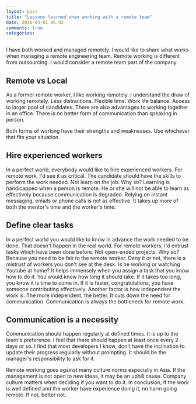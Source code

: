 ```yaml
---
layout: post
title: "Lessons learned when working with a remote team"
date: 2016-04-01 06:42
comments: true
categories:
---
```


I have both worked and managed remotely. I would like to share what works when managing a remote engineering team. Remote working is different from outsourcing. I would consider a remote team part of the company.

<!-- more -->

## Remote vs Local

As a former remote worker, I like working remotely. I understand the draw of working remotely. Less distractions. Flexible time. Work life balance. Access to larger pool of candidates. There are also advantages to working together in an office. There is no better form of communication than speaking in person.

Both forms of working have their strengths and weaknesses. Use whichever that fits your situation.

## Hire experienced workers

In a perfect world, everybody would like to hire experienced workers. For remote work, I'd see it as critical. The candidate should have the skills to perform the work needed. Not learn on the job. Why so? Learning is handicapped when a person is remote. He or she will not be able to learn as effectively because communication is degraded. Relying on instant messaging, emails or phone calls is not as effective. It takes up more of both the mentor's time and the worker's time.

## Define clear tasks

In a perfect world you would like to know in advance the work needed to be done. That doesn't happen in the real world. For remote workers, I'd entrust tasks which have been done before. Not open-ended projects. Why so? Because you need to be fair to the remote worker. Deny it or not, there is a mistrust of workers you don't see at the desk. Is he working or watching Youtube at home? It helps immensely when you assign a task that you know how to do it. You would know how long it should take. If it takes too long, you know it is time to come in. If it is faster, congratulations, you have someone contributing effectively. Another factor is how independent the work is. The more independent, the better. It cuts down the need for communication. Communication is always the bottleneck for remote work.

## Communication is a necessity

Communication should happen regularly at defined times. It is up to the team's preference. I feel that there should happen at least once every 2 days or so. I find that most developers I know, don't have the inclination to update their progress regularly without prompting. It should be the manager's responsibility to ask for it.

Remote working goes against many culture norms especially in Asia. If the management is not open to new ideas, it may be an uphill cause. Company culture matters when deciding if you want to do it. In conclusion, if the work is well defined and the worker have experience doing it, no harm going remote. If not, better not.
